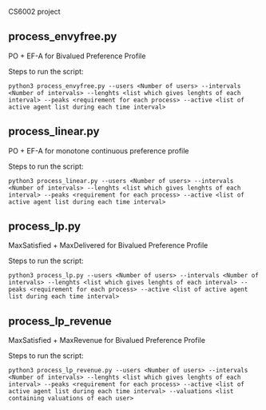 CS6002 project
## process_envyfree.py
PO + EF-A for Bivalued Preference Profile

Steps to run the script:

```python3 process_envyfree.py --users <Number of users> --intervals <Number of intervals> --lenghts <list which gives lenghts of each interval> --peaks <requirement for each process> --active <list of active agent list during each time interval>```

## process_linear.py
PO + EF-A for monotone continuous preference profile

Steps to run the script:

```python3 process_linear.py --users <Number of users> --intervals <Number of intervals> --lenghts <list which gives lenghts of each interval> --peaks <requirement for each process> --active <list of active agent list during each time interval>```

## process_lp.py
MaxSatisfied + MaxDelivered for Bivalued Preference Profile

Steps to run the script:

```python3 process_lp.py --users <Number of users> --intervals <Number of intervals> --lenghts <list which gives lenghts of each interval> --peaks <requirement for each process> --active <list of active agent list during each time interval>```

## process_lp_revenue
MaxSatisfied + MaxRevenue for Bivalued Preference Profile

Steps to run the script:

```python3 process_lp_revenue.py --users <Number of users> --intervals <Number of intervals> --lenghts <list which gives lenghts of each interval> --peaks <requirement for each process> --active <list of active agent list during each time interval> --valuations <list containing valuations of each user>```
